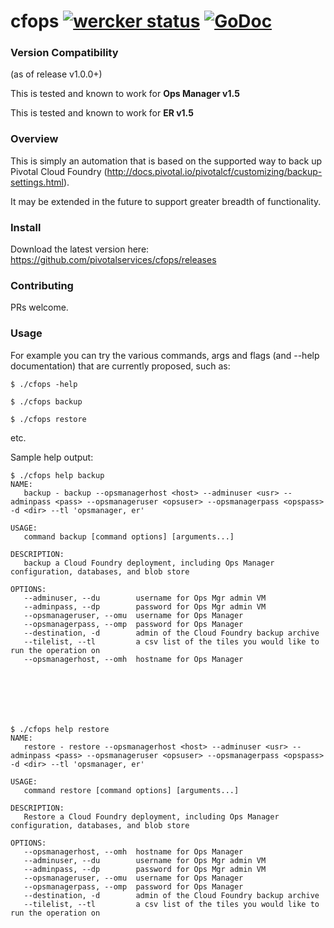 cfops [![wercker status](https://app.wercker.com/status/d0a50d426b77a9f73da0fe4f383ad624/s/master "wercker status")](https://app.wercker.com/project/bykey/d0a50d426b77a9f73da0fe4f383ad624) [![GoDoc](http://godoc.org/github.com/pivotalservices/cfops?status.png)](http://godoc.org/github.com/pivotalservices/cfops)
======

### Version Compatibility
(as of release v1.0.0+)

This is tested and known to work for **Ops Manager v1.5**

This is tested and known to work for **ER v1.5**

### Overview

This is simply an automation that is based on the supported way to back up Pivotal Cloud Foundry (http://docs.pivotal.io/pivotalcf/customizing/backup-settings.html).

It may be extended in the future to support greater breadth of functionality.


### Install

Download the latest version here:
https://github.com/pivotalservices/cfops/releases

### Contributing

PRs welcome.

### Usage

For example you can try the various commands, args and flags (and --help documentation) that are currently proposed, such as:

    $ ./cfops -help

    $ ./cfops backup

    $ ./cfops restore

etc.


Sample help output:
```
$ ./cfops help backup
NAME:
   backup - backup --opsmanagerhost <host> --adminuser <usr> --adminpass <pass> --opsmanageruser <opsuser> --opsmanagerpass <opspass> -d <dir> --tl 'opsmanager, er'

USAGE:
   command backup [command options] [arguments...]

DESCRIPTION:
   backup a Cloud Foundry deployment, including Ops Manager configuration, databases, and blob store

OPTIONS:
   --adminuser, --du 		username for Ops Mgr admin VM
   --adminpass, --dp 		password for Ops Mgr admin VM
   --opsmanageruser, --omu 	username for Ops Manager
   --opsmanagerpass, --omp 	password for Ops Manager
   --destination, -d 		admin of the Cloud Foundry backup archive
   --tilelist, --tl 		a csv list of the tiles you would like to run the operation on
   --opsmanagerhost, --omh 	hostname for Ops Manager






   
$ ./cfops help restore
NAME:
   restore - restore --opsmanagerhost <host> --adminuser <usr> --adminpass <pass> --opsmanageruser <opsuser> --opsmanagerpass <opspass> -d <dir> --tl 'opsmanager, er'

USAGE:
   command restore [command options] [arguments...]

DESCRIPTION:
   Restore a Cloud Foundry deployment, including Ops Manager configuration, databases, and blob store

OPTIONS:
   --opsmanagerhost, --omh 	hostname for Ops Manager
   --adminuser, --du 		username for Ops Mgr admin VM
   --adminpass, --dp 		password for Ops Mgr admin VM
   --opsmanageruser, --omu 	username for Ops Manager
   --opsmanagerpass, --omp 	password for Ops Manager
   --destination, -d 		admin of the Cloud Foundry backup archive
   --tilelist, --tl 		a csv list of the tiles you would like to run the operation on

```





